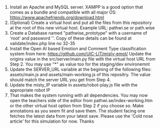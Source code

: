 1. Install an Apache and MySQL server. XAMPP is a good option that comes as a bundle and compatible with all major OS: https://www.apachefriends.org/download.html
2. (Optional) Create a virtual host and put all the files from this repository at the root of this new virtual host. Example URL: pathwi.se or path.wise
3. Create a Database named "pathwise_prototype" with a username of 'root' and password ''. Copy of these details can be found at validate/index.php line no 32-35
4. Install the Open AI based Emotion and Comment Type classification system from here: https://github.com/UIC-LIT/misty-emot/ Update the origins value in the src/server/main.py file with the virtual host URL from Step 2. You may use "*" as value too for the staging/dev environemnt
5. Update the SERVER_URL variable at the begining of the following files: assets/main.js and assets/main-working.js of this repositry. The value should match the server URL you get from Step 4.
6. Update the misty_IP variable in assets/robot-play.js file with the appropriate robot IP
7. That makes the system running with all dependencies. You may now open the teachers side of the editor from pathwi.se/index-working.htm or the other virtual host option from Step 2 if you choose so. Make annotations as you seem fit and save them. The student facing one fetches the latest data from your latest save. Please use the 'Cold nose article' for this simulation for now. Thanks
